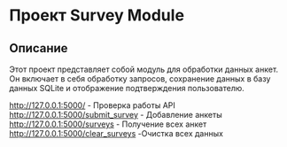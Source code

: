 # Проект Survey Module

## Описание
Этот проект представляет собой модуль для обработки данных анкет. Он включает в себя обработку запросов, сохранение данных в базу данных SQLite и отображение подтверждения пользователю.

http://127.0.0.1:5000/ - Проверка работы API
http://127.0.0.1:5000/submit_survey - Добавление анкеты
http://127.0.0.1:5000/surveys - Получение всех анкет
http://127.0.0.1:5000/clear_surveys -Очистка всех данных